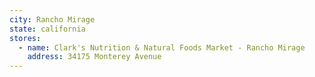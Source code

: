 ```yaml
---
city: Rancho Mirage
state: california
stores:
  - name: Clark's Nutrition & Natural Foods Market - Rancho Mirage
    address: 34175 Monterey Avenue
---
```

